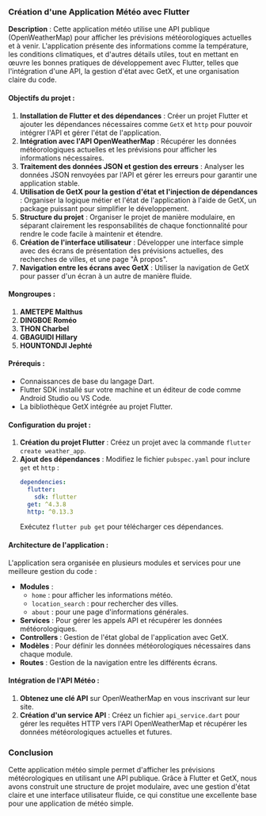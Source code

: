 ### Création d'une Application Météo avec Flutter

**Description** : Cette application météo utilise une API publique (OpenWeatherMap) pour afficher les prévisions météorologiques actuelles et à venir. L'application présente des informations comme la température, les conditions climatiques, et d'autres détails utiles, tout en mettant en œuvre les bonnes pratiques de développement avec Flutter, telles que l'intégration d'une API, la gestion d'état avec GetX, et une organisation claire du code.

#### Objectifs du projet :
1. **Installation de Flutter et des dépendances** : Créer un projet Flutter et ajouter les dépendances nécessaires comme `GetX` et `http` pour pouvoir intégrer l'API et gérer l'état de l'application.
2. **Intégration avec l'API OpenWeatherMap** : Récupérer les données météorologiques actuelles et les prévisions pour afficher les informations nécessaires.
3. **Traitement des données JSON et gestion des erreurs** : Analyser les données JSON renvoyées par l'API et gérer les erreurs pour garantir une application stable.
4. **Utilisation de GetX pour la gestion d'état et l'injection de dépendances** : Organiser la logique métier et l'état de l'application à l'aide de GetX, un package puissant pour simplifier le développement.
5. **Structure du projet** : Organiser le projet de manière modulaire, en séparant clairement les responsabilités de chaque fonctionnalité pour rendre le code facile à maintenir et étendre.
6. **Création de l'interface utilisateur** : Développer une interface simple avec des écrans de présentation des prévisions actuelles, des recherches de villes, et une page "À propos".
7. **Navigation entre les écrans avec GetX** : Utiliser la navigation de GetX pour passer d'un écran à un autre de manière fluide.

#### Mongroupes :
1. **AMETEPE Malthus** 
2. **DINGBOE Roméo**
3. **THON Charbel**
4. **GBAGUIDI Hillary**
5. **HOUNTONDJI Jephté**

#### Prérequis :
- Connaissances de base du langage Dart.
- Flutter SDK installé sur votre machine et un éditeur de code comme Android Studio ou VS Code.
- La bibliothèque GetX intégrée au projet Flutter.

#### Configuration du projet :
1. **Création du projet Flutter** : Créez un projet avec la commande `flutter create weather_app`.
2. **Ajout des dépendances** : Modifiez le fichier `pubspec.yaml` pour inclure `get` et `http` :
   ```yaml
   dependencies:
     flutter:
       sdk: flutter
     get: ^4.3.8
     http: ^0.13.3
   ```
   Exécutez `flutter pub get` pour télécharger ces dépendances.

#### Architecture de l'application :
L'application sera organisée en plusieurs modules et services pour une meilleure gestion du code :
- **Modules** : 
  - `home` : pour afficher les informations météo.
  - `location_search` : pour rechercher des villes.
  - `about` : pour une page d'informations générales.
- **Services** : Pour gérer les appels API et récupérer les données météorologiques.
- **Controllers** : Gestion de l'état global de l'application avec GetX.
- **Modèles** : Pour définir les données météorologiques nécessaires dans chaque module.
- **Routes** : Gestion de la navigation entre les différents écrans.

#### Intégration de l'API Météo :
1. **Obtenez une clé API** sur OpenWeatherMap en vous inscrivant sur leur site.
2. **Création d'un service API** : Créez un fichier `api_service.dart` pour gérer les requêtes HTTP vers l'API OpenWeatherMap et récupérer les données météorologiques actuelles et futures.

### Conclusion
Cette application météo simple permet d'afficher les prévisions météorologiques en utilisant une API publique. Grâce à Flutter et GetX, nous avons construit une structure de projet modulaire, avec une gestion d'état claire et une interface utilisateur fluide, ce qui constitue une excellente base pour une application de météo simple.
